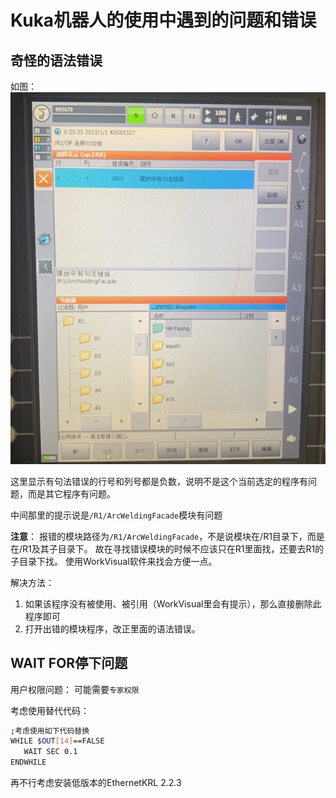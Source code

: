 # Kuka机器人的使用中遇到的问题和错误

## 奇怪的语法错误

如图：
![](asset/奇怪的语法错误-1行列.jpg)

这里显示有句法错误的行号和列号都是负数，说明不是这个当前选定的程序有问题，而是其它程序有问题。

中间那里的提示说是`/R1/ArcWeldingFacade`模块有问题

**注意**：
报错的模块路径为`/R1/ArcWeldingFacade`，不是说模块在/R1目录下，而是在/R1及其子目录下。
故在寻找错误模块的时候不应该只在R1里面找，还要去R1的子目录下找。
使用WorkVisual软件来找会方便一点。

解决方法：
1. 如果该程序没有被使用、被引用（WorkVisual里会有提示），那么直接删除此程序即可
2. 打开出错的模块程序，改正里面的语法错误。

## WAIT FOR停下问题

用户权限问题：
可能需要`专家权限`

考虑使用替代代码：

```bash
;考虑使用如下代码替换
WHILE $OUT[14]==FALSE
   WAIT SEC 0.1
ENDWHILE
```

再不行考虑安装低版本的EthernetKRL 2.2.3
